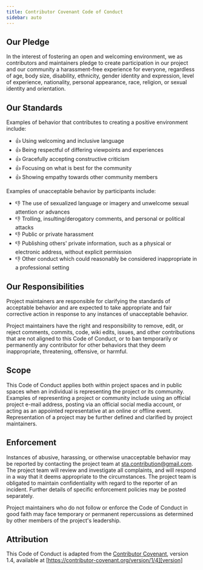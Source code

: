 ```yaml
---
title: Contributor Covenant Code of Conduct
sidebar: auto
---
```


Our Pledge
--------------------------------------------------------------------------------

In the interest of fostering an open and welcoming environment,
we as contributors and maintainers pledge to create participation
in our project and our community a harassment-free experience for
everyone, regardless of age, body size, disability, ethnicity,
gender identity and expression, level of experience, nationality,
personal appearance, race, religion, or sexual identity and orientation.

Our Standards
--------------------------------------------------------------------------------

Examples of behavior that contributes to creating a positive
environment include:

- 👍 Using welcoming and inclusive language  
- 👍 Being respectful of differing viewpoints and experiences  
- 👍 Gracefully accepting constructive criticism  
- 👍 Focusing on what is best for the community  
- 👍 Showing empathy towards other community members

Examples of unacceptable behavior by participants include:

- 👎 The use of sexualized language or imagery and unwelcome sexual attention or advances  
- 👎 Trolling, insulting/derogatory comments, and personal or political attacks  
- 👎 Public or private harassment  
- 👎 Publishing others' private information, such as a physical or electronic address, without explicit permission  
- 👎 Other conduct which could reasonably be considered inappropriate in a professional setting

Our Responsibilities
--------------------------------------------------------------------------------

Project maintainers are responsible for clarifying the standards
of acceptable behavior and are expected to take appropriate and
fair corrective action in response to any instances of unacceptable
behavior.

Project maintainers have the right and responsibility to remove,
edit, or reject comments, commits, code, wiki edits, issues, and
other contributions that are not aligned to this Code of Conduct,
or to ban temporarily or permanently any contributor for other
behaviors that they deem inappropriate, threatening, offensive,
or harmful.

Scope
--------------------------------------------------------------------------------

This Code of Conduct applies both within project spaces and in
public spaces when an individual is representing the project or
its community. Examples of representing a project or community
include using an official project e-mail address, posting via an
official social media account, or acting as an appointed
representative at an online or offline event. Representation of a
project may be further defined and clarified by project maintainers.

Enforcement
--------------------------------------------------------------------------------

Instances of abusive, harassing, or otherwise unacceptable behavior
may be reported by contacting the project team at [sta.contribution@gmail.com].
The project team will review and investigate all complaints, and
will respond in a way that it deems appropriate to the circumstances.
The project team is obligated to maintain confidentiality with
regard to the reporter of an incident. Further details of specific
enforcement policies may be posted separately.

Project maintainers who do not follow or enforce the Code of Conduct
in good faith may face temporary or permanent repercussions as
determined by other members of the project's leadership.

Attribution
--------------------------------------------------------------------------------

This Code of Conduct is adapted from the [Contributor Covenant][homepage],
version 1.4, available at [https://contributor-covenant.org/version/1/4][version]

<!--                            that's all folks!                            -->

[homepage]: https://contributor-covenant.org
[version]: https://contributor-covenant.org/version/1/4/
[sta.contribution@gmail.com]: mailto:sta.contribution@gmail.com
